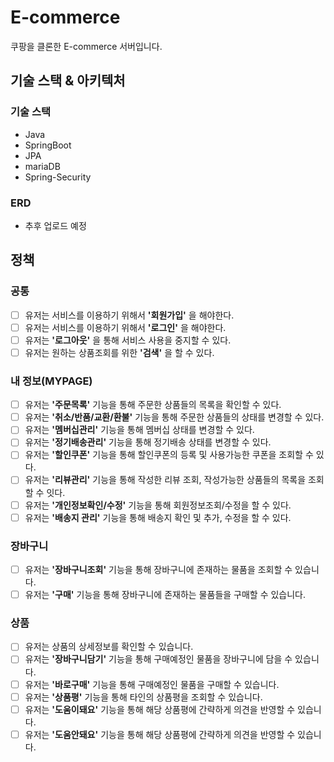 # E-commerce
  쿠팡을 클론한 E-commerce 서버입니다. 

## 기술 스택 & 아키텍처
### 기술 스택
- Java
- SpringBoot
- JPA
- mariaDB
- Spring-Security

### ERD
- 추후 업로드 예정

## 정책
  ### 공통
  - [ ] 유저는 서비스를 이용하기 위해서 **'회원가입'** 을 해야한다.
  - [ ] 유저는 서비스를 이용하기 위해서 **'로그인'** 을 해야한다.
  - [ ] 유저는 **'로그아웃'** 을 통해 서비스 사용을 중지할 수 있다.
  - [ ] 유저는 원하는 상품조회를 위한 **'검색'** 을 할 수 있다.
  
  ### 내 정보(MYPAGE)
  - [ ] 유저는 **'주문목록'** 기능을 통해 주문한 상품들의 목록을 확인할 수 있다.
  - [ ] 유저는 **'취소/반품/교환/환불'** 기능을 통해 주문한 상품들의 상태를 변경할 수 있다.
  - [ ] 유저는 **'멤버십관리'** 기능을 통해 멤버십 상태를 변경할 수 있다.
  - [ ] 유저는 **'정기배송관리'** 기능을 통해 정기배송 상태를 변경할 수 있다.
  - [ ] 유저는 **'할인쿠폰'** 기능을 통해 할인쿠폰의 등록 및 사용가능한 쿠폰을 조회할 수 있다.
  - [ ] 유저는 **'리뷰관리'** 기능을 통해 작성한 리뷰 조회, 작성가능한 상품들의 목록을 조회할 수 잇다.
  - [ ] 유저는 **'개인정보확인/수정'** 기능을 통해 회원정보조회/수정을 할 수 있다.
  - [ ] 유저는 **'배송지 관리'** 기능을 통해 배송지 확인 및 추가, 수정을 할 수 있다.
  
  ### 장바구니
  - [ ] 유저는 **'장바구니조회'** 기능을 통해 장바구니에 존재하는 물품을 조회할 수 있습니다.
  - [ ] 유저는 **'구매'** 기능을 통해 장바구니에 존재하는 물품들을 구매할 수 있습니다.
  
  ### 상품
  - [ ] 유저는 상품의 상세정보를 확인할 수 있습니다.
  - [ ] 유저는 **'장바구니담기'** 기능을 통해 구매예정인 물품을 장바구니에 담을 수 있습니다. 
  - [ ] 유저는 **'바로구매'** 기능을 통해 구매예정인 물품을 구매할 수 있습니다.
  - [ ] 유저는 **'상품평'** 기능을 통해 타인의 상품평을 조회할 수 있습니다.
  - [ ] 유저는 **'도움이돼요'** 기능을 통해 해당 상품평에 간략하게 의견을 반영할 수 있습니다.
  - [ ] 유저는 **'도움안돼요'** 기능을 통해 해당 상품평에 간략하게 의견을 반영할 수 있습니다.
